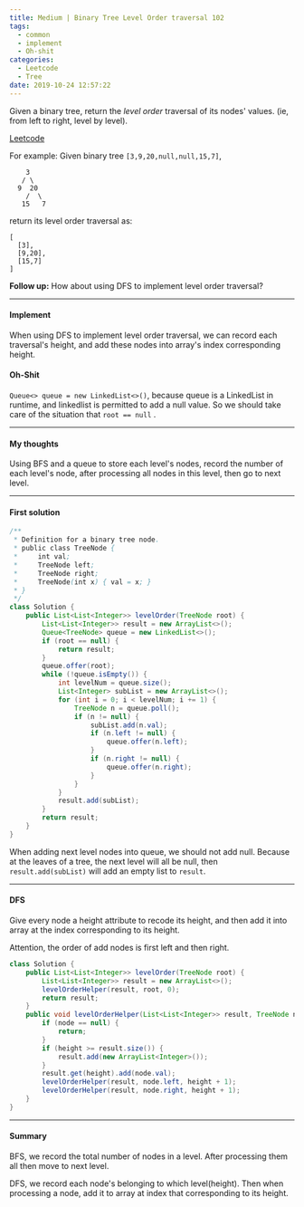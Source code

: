 ```yaml
---
title: Medium | Binary Tree Level Order traversal 102
tags:
  - common
  - implement
  - Oh-shit
categories:
  - Leetcode
  - Tree
date: 2019-10-24 12:57:22
---
```


Given a binary tree, return the *level order* traversal of its nodes' values. (ie, from left to right, level by level).

[Leetcode](https://leetcode.com/problems/binary-tree-level-order-traversal/)

<!--more-->

For example:
Given binary tree `[3,9,20,null,null,15,7]`,

```
    3
   / \
  9  20
    /  \
   15   7
```

return its level order traversal as:

```
[
  [3],
  [9,20],
  [15,7]
]
```

**Follow up:** How about using DFS to implement level order traversal?

---

#### Implement

When using DFS to implement level order traversal, we can record each traversal's height, and add these nodes into array's index corresponding height.

#### Oh-Shit 

`Queue<> queue = new LinkedList<>()`, because queue is a LinkedList in runtime, and linkedlist is permitted to add a null value. So we should take care of the situation that `root == null` .

---

#### My thoughts 

Using BFS and a queue to store each level's nodes, record the number of each level's node, after processing all nodes in this level, then go to next level.

---

#### First solution 

```java
/**
 * Definition for a binary tree node.
 * public class TreeNode {
 *     int val;
 *     TreeNode left;
 *     TreeNode right;
 *     TreeNode(int x) { val = x; }
 * }
 */
class Solution {
    public List<List<Integer>> levelOrder(TreeNode root) {
        List<List<Integer>> result = new ArrayList<>();
        Queue<TreeNode> queue = new LinkedList<>();
        if (root == null) {
            return result;
        }
        queue.offer(root);
        while (!queue.isEmpty()) {
            int levelNum = queue.size();
            List<Integer> subList = new ArrayList<>();
            for (int i = 0; i < levelNum; i += 1) {
                TreeNode n = queue.poll();
                if (n != null) {
                    subList.add(n.val);
                    if (n.left != null) {
                        queue.offer(n.left);
                    }
                    if (n.right != null) {
                        queue.offer(n.right);
                    }
                }
            }
            result.add(subList);
        }
        return result;
    }
}
```

When adding next level nodes into queue, we should not add null. Because at the leaves of a tree, the next level will all be null, then `result.add(subList)` will add an empty list to `result`. 

---

#### DFS  

Give every node a height attribute to recode its height, and then add it into array at the index corresponding to its height.

Attention, the order of add nodes is first left and then right. 

```java
class Solution {
    public List<List<Integer>> levelOrder(TreeNode root) {
        List<List<Integer>> result = new ArrayList<>();
        levelOrderHelper(result, root, 0);
        return result;
    }
    public void levelOrderHelper(List<List<Integer>> result, TreeNode node, int height) {
        if (node == null) {
            return;
        }
        if (height >= result.size()) {
            result.add(new ArrayList<Integer>());
        }
        result.get(height).add(node.val);
        levelOrderHelper(result, node.left, height + 1);
        levelOrderHelper(result, node.right, height + 1);
    }
}
```

---

#### Summary 

BFS, we record the total number of nodes in a level. After processing them all then move to next level.

DFS, we record each node's belonging to which level(height). Then when processing a node, add it to array at index that corresponding to its height.